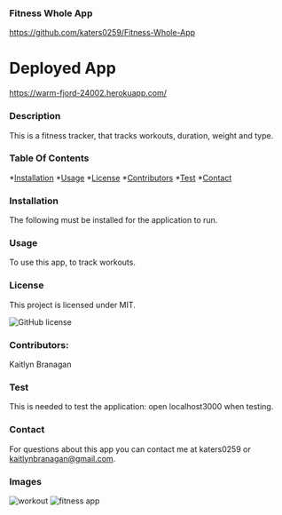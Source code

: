 
  ### Fitness Whole App
  https://github.com/katers0259/Fitness-Whole-App
  
  # Deployed App
  https://warm-fjord-24002.herokuapp.com/
  
  ### Description
  This is a fitness tracker, that tracks workouts, duration, weight and type.


  ### Table Of Contents
  *[Installation](#installation)
  *[Usage](#usage)
  *[License](#license)
  *[Contributors](#contributors)
  *[Test](#test)
  *[Contact](#contact)
  ### Installation
  The following must be installed for the application to run.
 
  ### Usage
  To use this app, to track workouts.

  ### License
  This project is licensed under MIT.

  ![GitHub license](https://img.shields.io/badge/license-MIT-blue.svg)

### Contributors:
Kaitlyn Branagan

### Test
This is needed to test the application: open localhost3000 when testing.

### Contact
For questions about this app you can contact me at katers0259 or kaitlynbranagan@gmail.com.

### Images
![workout](https://user-images.githubusercontent.com/69743567/106076513-ec5c5100-60cc-11eb-90b5-50aa2e95a3f5.PNG)
![fitness app](https://user-images.githubusercontent.com/69743567/106076515-ed8d7e00-60cc-11eb-851a-5f9af0e5c09b.PNG)
